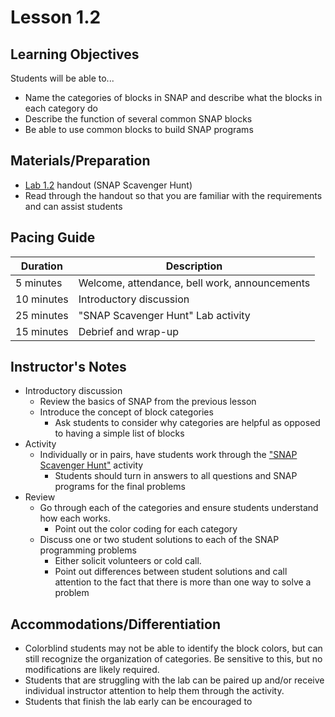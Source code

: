 # Lesson 1.2

## Learning Objectives

Students will be able to...
* Name the categories of blocks in SNAP and describe what the blocks in each category do
* Describe the function of several common SNAP blocks
* Be able to use common blocks to build SNAP programs

## Materials/Preparation
* [Lab 1.2](lab_12.md) handout (SNAP Scavenger Hunt)
* Read through the handout so that you are familiar with the requirements and can assist students


## Pacing Guide

| Duration | Description |
| -- | -- |
| 5 minutes | Welcome, attendance, bell work, announcements   |
|10 minutes| Introductory discussion|
|25 minutes| "SNAP Scavenger Hunt" Lab activity|
|15 minutes| Debrief and wrap-up|


## Instructor's Notes

* Introductory discussion
  * Review the basics of SNAP from the previous lesson
  * Introduce the concept of block categories
    * Ask students to consider why categories are helpful as opposed to having a simple list of blocks
* Activity
  * Individually or in pairs, have students work through the ["SNAP Scavenger Hunt"](lab_12.md) activity
    * Students should turn in answers to all questions and SNAP programs for the final problems
* Review
  * Go through each of the categories and ensure students understand how each works.
    * Point out the color coding for each category
  * Discuss one or two student solutions to each of the SNAP programming problems
    * Either solicit volunteers or cold call.
    * Point out differences between student solutions and call attention to the fact that there is more than one way to solve a problem

## Accommodations/Differentiation

* Colorblind students may not be able to identify the block colors, but can still recognize the organization of categories. Be sensitive to this, but no modifications are likely required.
* Students that are struggling with the lab can be paired up and/or receive individual instructor attention to help them through the activity.
* Students that finish the lab early can be encouraged to 